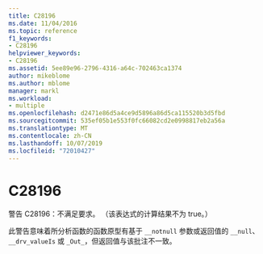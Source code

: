 ```yaml
---
title: C28196
ms.date: 11/04/2016
ms.topic: reference
f1_keywords:
- C28196
helpviewer_keywords:
- C28196
ms.assetid: 5ee89e96-2796-4316-a64c-702463ca1374
author: mikeblome
ms.author: mblome
manager: markl
ms.workload:
- multiple
ms.openlocfilehash: d2471e86d5a4ce9d5896a86d5ca115520b3d5fbd
ms.sourcegitcommit: 535ef05b1e553f0fc66082cd2e0998817eb2a56a
ms.translationtype: MT
ms.contentlocale: zh-CN
ms.lasthandoff: 10/07/2019
ms.locfileid: "72010427"
---
```

# <a name="c28196"></a>C28196
警告 C28196：不满足要求。 （该表达式的计算结果不为 true。）

 此警告意味着所分析函数的函数原型有基于 `__notnull` 参数或返回值的 `__null`、`__drv_valueIs` 或 `_Out_`，但返回值与该批注不一致。